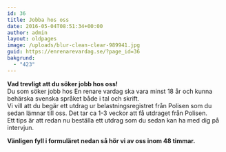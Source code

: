 ```yaml
---
id: 36
title: Jobba hos oss
date: 2016-05-04T08:51:34+00:00
author: admin
layout: oldpages
image: /uploads/blur-clean-clear-989941.jpg
guid: https://enrenarevardag.se/?page_id=36
bakgrund:
  - "423"
---
```

**Vad trevligt att du söker jobb hos oss!**  
Du som söker jobb hos En renare vardag ska vara minst 18 år och kunna behärska svenska språket både i tal och skrift.  
Vi vill att du begär ett utdrag ur belastningsregistret från Polisen som du sedan lämnar till oss. Det tar ca 1-3 veckor att få utdraget från Polisen.  
Ett tips är att redan nu beställa ett utdrag som du sedan kan ha med dig på intervjun.

**Vänligen fyll i formuläret nedan så hör vi av oss inom 48 timmar.**

<div role="form" class="wpcf7" id="wpcf7-f229-o7" lang="sv-SE" dir="ltr">
  <div class="screen-reader-response">
  </div>
</div>
